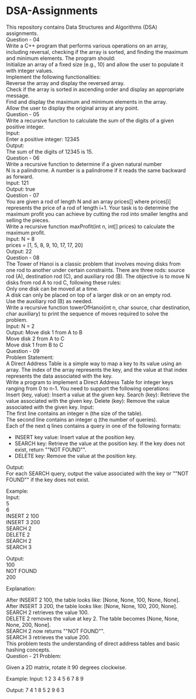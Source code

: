 # DSA-Assignments
This repository contains Data Structures and Algorithms (DSA) assignments.
<br>
Question - 04
<br>
Write a C++ program that performs various operations on an array, including reversal, checking if the array is sorted, and finding the maximum and minimum elements. The program should:
<br>
Initialize an array of a fixed size (e.g., 10) and allow the user to populate it with integer values.
<br>
Implement the following functionalities:
<br>
Reverse the array and display the reversed array.
<br>
Check if the array is sorted in ascending order and display an appropriate message.
<br>
Find and display the maximum and minimum elements in the array.
<br>
Allow the user to display the original array at any point.
<br>
Question - 05
<br>
Write a recursive function to calculate the sum of the digits of a given positive integer.
<br>
Input:
<br>
Enter a positive integer: 12345
<br>
Output:
<br>
The sum of the digits of 12345 is 15.
<br>
Question - 06
<br>
Write a recursive function to determine if a given natural number
<br>
N is a palindrome. A number is a palindrome if it reads the same backward as forward.
<br>
Input: 121
<br>
Output: true
<br>
Question - 07
<br>
You are given a rod of length N and an array prices[] where prices[i] represents the price of a rod of length i+1. Your task is to determine the maximum profit you can achieve by cutting the rod into smaller lengths and selling the pieces.
<br>
Write a recursive function maxProfit(int n, int[] prices) to calculate the maximum profit.
<br>
Input: N = 8
<br>
prices = [1, 5, 8, 9, 10, 17, 17, 20]
<br>
Output: 22
<br>
Question - 08
<br>
The Tower of Hanoi is a classic problem that involves moving disks from one rod to another under certain constraints. There are three rods: source rod (A), destination rod (C), and auxiliary rod (B). The objective is to move N disks from rod A to rod C, following these rules:
<br>
Only one disk can be moved at a time.
<br>
A disk can only be placed on top of a larger disk or on an empty rod.
<br>
Use the auxiliary rod (B) as needed.
<br>
Write a recursive function towerOfHanoi(int n, char source, char destination, char auxiliary) to print the sequence of moves required to solve the problem.
<br>
Input: N = 2
<br>
Output: Move disk 1 from A to B
<br>
Move disk 2 from A to C
<br>
Move disk 1 from B to C
<br>
Question - 09
<br>
Problem Statement:
<br>
A Direct Address Table is a simple way to map a key to its value using an array. The index of the array represents the key, and the value at that index represents the data associated with the key.
<br>
Write a program to implement a Direct Address Table for integer keys ranging from 0 to n-1. You need to support the following operations:
<br>
Insert (key, value): Insert a value at the given key.
Search (key): Retrieve the value associated with the given key.
Delete (key): Remove the value associated with the given key.
Input:
<br>
The first line contains an integer n (the size of the table).
<br>
The second line contains an integer q (the number of queries).
<br>
Each of the next q lines contains a query in one of the following formats:
<br>
- INSERT key value: Insert value at the position key.
- SEARCH key: Retrieve the value at the position key. If the key does not exist, return ""NOT FOUND"".
- DELETE key: Remove the value at the position key.

Output:
<br>
For each SEARCH query, output the value associated with the key or ""NOT FOUND"" if the key does not exist.
<br>

Example:
<br>
Input:
<br>
5
<br>
6
<br>
INSERT 2 100
<br>
INSERT 3 200
<br>
SEARCH 2
<br>
DELETE 2
<br>
SEARCH 2
<br>
SEARCH 3
<br>

Output:
<br>
100
<br>
NOT FOUND
<br>
200
<br>

Explanation:
<br>

After INSERT 2 100, the table looks like: [None, None, 100, None, None].
<br>
After INSERT 3 200, the table looks like: [None, None, 100, 200, None].
<br>
SEARCH 2 retrieves the value 100.
<br>
DELETE 2 removes the value at key 2. The table becomes [None, None, None, 200, None].
<br>
SEARCH 2 now returns ""NOT FOUND"".
<br>
SEARCH 3 retrieves the value 200.
<br>
This problem tests the understanding of direct address tables and basic hashing concepts.
<br>
Question - 21
Problem:

Given a 2D matrix, rotate it 90 degrees clockwise.

Example:
Input:
1 2 3
4 5 6
7 8 9

Output:
7 4 1
8 5 2
9 6 3


